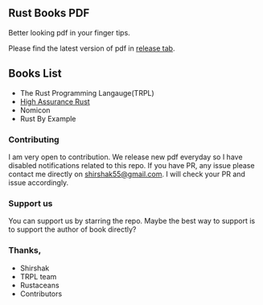 ## Rust Books PDF

Better looking pdf in your finger tips.

Please find the latest version of pdf in [release tab](https://github.com/shirshak55/Rust-Book-In-PDF/releases).

## Books List

-   The Rust Programming Langauge(TRPL)
-   [High Assurance Rust](https://highassurance.rs/)
-   Nomicon
-   Rust By Example

### Contributing

I am very open to contribution. We release new pdf everyday so I have disabled notifications related to this repo. If
you have PR, any issue please contact me directly on shirshak55@gmail.com. I will check your PR and issue accordingly.

### Support us

You can support us by starring the repo. Maybe the best way to support is to support the author of book directly?

### Thanks,

-   Shirshak
-   TRPL team
-   Rustaceans
-   Contributors
